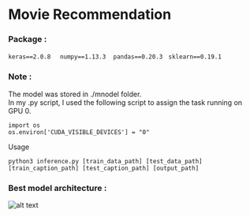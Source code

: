 # Movie Recommendation

### Package : 
`keras==2.0.8` &nbsp; ` numpy==1.13.3`  &nbsp;` pandas==0.20.3` &nbsp; `sklearn==0.19.1` &nbsp;


### Note :

The model was stored in ./mnodel folder. <br>
In my .py script, I used the following script to assign the task running on GPU 0.<br>

```
import os
os.environ['CUDA_VISIBLE_DEVICES'] = "0"
```
Usage<br>

```
python3 inference.py [train_data_path] [test_data_path] [train_caption_path] [test_caption_path] [output_path]
```

### Best model architecture :

![alt text](https://github.com/thtang/ML2017FALL/blob/master/hw5/best_model.png)